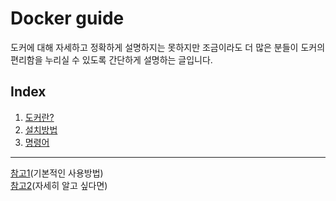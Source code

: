 # Docker guide
도커에 대해 자세하고 정확하게 설명하지는 못하지만 조금이라도 더 많은 분들이 도커의 편리함을 누리실 수 있도록 간단하게 설명하는 글입니다.  

## Index
1. [도커란?](https://github.com/gwangmin/Docker_guide/blob/master/%EB%8F%84%EC%BB%A4.md)
2. [설치방법](https://github.com/gwangmin/Docker_guide/blob/master/%EC%84%A4%EC%B9%98%EB%B0%A9%EB%B2%95.md)
3. [명령어](https://github.com/gwangmin/Docker_guide/blob/master/%EB%AA%85%EB%A0%B9%EC%96%B4.md)

----------------------------------
[참고1](http://pyrasis.com/Docker/Docker-HOWTO)(기본적인 사용방법)  
[참고2](https://subicura.com/2017/01/19/docker-guide-for-beginners-1.html)(자세히 알고 싶다면)  
